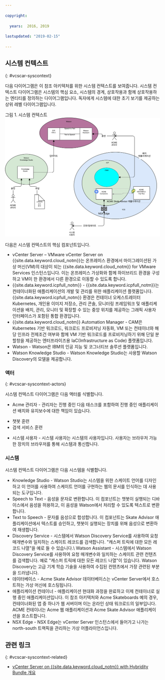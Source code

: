 ```yaml
---

copyright:

  years:  2016, 2019

lastupdated: "2019-02-15"

---
```


## 시스템 컨텍스트
{: #vcscar-syscontext}

다음 다이어그램은 이 참조 아키텍처를 위한 시스템 컨텍스트를 보여줍니다. 시스템 컨텍스트 다이어그램은 시스템의 핵심 요소, 시스템의 경계, 상호작용과 함께 상호작용하는 엔티티를 정의하는 다이어그램입니다. 독자에게 시스템에 대한 초기 보기를 제공하는 상위 레벨 다이어그램입니다.

그림 1. 시스템 컨텍스트
![시스템 컨텍스트](vcscar-system-context.svg)

다음은 시스템 컨텍스트의 핵심 컴포넌트입니다.
-	vCenter Server – VMware vCenter Server on {{site.data.keyword.cloud_notm}}는 온프레미스 환경에서 마이그레이션된 가상 머신(VM)의 대상이 되는 {{site.data.keyword.cloud_notm}} for VMware
Services 인스턴스입니다. 이는 온프레미스 가상화와 함께 하이브리드 환경을 구성하고 VM이 한 환경에서 다른 환경으로 이동할 수 있도록 합니다.
-	{{site.data.keyword.icpfull_notm}} - {{site.data.keyword.icpfull_notm}}는 컨테이너화된 애플리케이션의 개발 및 관리를 위한
애플리케이션 플랫폼입니다. {{site.data.keyword.icpfull_notm}} 환경은 컨테이너 오케스트레이터
Kubernetes, 개인용 이미지 저장소, 관리 콘솔, 모니터링 프레임워크 및
애플리케이션을 배치, 관리, 모니터 및 확장할 수 있는
중앙 위치를 제공하는 그래픽 사용자 인터페이스가 포함된
통합 환경입니다.
-	{{site.data.keyword.cloud_notm}} Automation Manager - CAM은 Kubernetes 기반 워크로드,
워크로드 프로비저닝 자동화, VM 또는 컨테이너와 해당 인프라 전제조건
여부와 함께 VM 기반 워크로드를 프로비저닝하기 위해 단일 분할창을
제공하는 엔터프라이즈용 IaC(Infrastructure as Code)
플랫폼입니다.
-	Watson - Watson은 IBM의 인공 지능 및 코그너티브 솔루션 플랫폼입니다.
-	Watson Knowledge Studio - Watson Knowledge Studio는 사용할 Watson Discovery의 모델을 제공합니다.

### 액터
{: #vcscar-syscontext-actors}

시스템 컨텍스트 다이어그램은 다음 액터를 식별합니다.

* Acme 관리자 - 관리자는 진행 중인 다음 태스크를 포함하여 진행 중인 애플리케이션 배치와 유지보수에 대한 책임이 있습니다.
 - 챗봇 훈련
 - 검색 서비스 훈련
* 시스템 사용자 - 시스템 사용자는 시스템의 사용자입니다. 사용자는 브라우저 가능한 장치의 브라우저를 통해 시스템과 통신합니다.

### 시스템
시스템 컨텍스트 다이어그램은 다음 시스템을 식별합니다.
* Knowledge Studio - Watson Studio는 시스템을 위한 스케이트 언어를 디자인하고 이 언어를 사용하여 스케이트 언어를 구현하는 웹의 문서를 인식하는 데 사용되는 도구입니다.
* Speech to Text - 음성을 문자로 변환합니다. 이 컴포넌트는 챗봇이 실행되는 디바이스에서 음성을 허용하고, 이 음성을 Watson에서 처리할 수 있도록 텍스트로 변환합니다.
* Text to Speech - 문자를 음성으로 합성합니다. 이 컴포넌트는 Skate Advisor 애플리케이션에서 텍스트를 승인하고, 챗봇이 실행되는 장치를 위해 음성으로 변환하여 재생합니다.
* Discovery Service - 시스템에서 Watson Discovery Service를 사용하여 요청 매개변수와 일치하는 스케이트 레코드를 검색합니다. 
"캐스퍼 트릭에 대한 모든 레코드 나열"을 예로 들 수 있습니다.\ Watson
Assistant - 시스템에서 Watson Discovery Service를 사용하여 요청 매개변수와 일치하는 스케이트 관련 컨텐츠를 검색합니다. 예로 "캐스퍼 트릭에 대한 모든 레코드 나열"이 있습니다. Watson Discovery는 고급 기계 학습 기술을 사용하여 수집된 컨텐츠에서 가장 관련된 부분을 드러냅니다.  
* 데이터베이스 - Acme Skate Advisor 데이터베이스는 vCenter Server에서 호스트하는 가상 머신에 호스팅됩니다.
* 애플리케이션 컨테이너 - 애플리케이션 현대화 과정을 완료하고 이제 컨테이너로 실행 중인 애플리케이션입니다. 이 참조 아키텍처와 Acme Skateboards 예의 경우, 컨테이너화된 앱 중 하나가 웹 서버이며 이는 온라인 상태 워크로드의 일부입니다. ACME 컨테이너는 Acme 웹 애플리케이션과 Acme Skate Advisor 애플리케이션을 호스트합니다.
* NSX Edge - NSX Edge는 vCenter Server 인스턴스에서 들어가고 나가는 north-south 트랙픽을 관리하는 가상 어플라이언스입니다.

## 관련 링크
{: #vcscar-syscontext-related}

* [vCenter Server on {{site.data.keyword.cloud_notm}} with Hybridity Bundle 개요](/docs/services/vmwaresolutions/archiref/vcs?topic=vmware-solutions-vcs-hybridity-intro)
